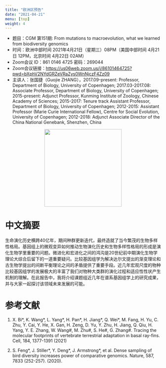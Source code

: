 ```yaml
---
title: "欧洲区预告"
date: "2021-04-21"
menu: [top]
weight: 4
---
```


- 题目：CGM 第151期: From mutations to macroevolution, what we learned from biodiversity genomics
- 时间：欧洲中部时间 2021年4月21日（星期三）08PM（美国中部时间 4月21日 12PM，北京时间 4月22日 02AM）
- Zoom会议 ID：861 0146 4725 密码：269044 
- Zoom会议链接：https://us06web.zoom.us/j/86101464725?pwd=bXphV2NYdGRZeVRaZys0WnNjczF4Zz09
- 主讲人：张国捷（Guojie ZHANG），2017.09-present: Professor, Department of Biology, University of Copenhagen; 2017.03-2017.08: Associate Professor, Department of Biology, University of Copenhagen; 2015-present: Adjunct Professor, Kunming Institute of Zoology, Chinese Academy of Sciences; 2015-2017: Tenure track Assistant Professor, Department of Biology, University of Copenhagen; 2012-2015: Assistant Professor (Marie Curie International Fellow), Centre for Social Evolution, University of Copenhagen; 2012-2018: Adjunct Associate Director of the China National Genebank, Shenzhen, China



<div align="center">
<img src="https://ibb.co/g6YvW16" height=250>
</div>

# 中文摘要

生命演化历史横跨40亿年，期间种群更新迭代，最终造就了当今繁茂的生物多样性格局。基因组上的微观变异如何推动生物演化历史和生物多样性格局的形成是演化生物学里重要的问题。微进化和宏进化之间的鸿沟是20世纪前中期演化生物学理论大综合后留下的一道重要疑问。比较基因组学为解决达尔文提出的渐变理论和古生物学提出的间断平衡理论之间的矛盾提供了重要手段。近几年宏观尺度的物种比较基因组学的发展极大的丰富了我们对物种大类群的演化过程和适应性性状产生机制的理解。在此报告中，我将介绍课题组近几年在谱系基因组学上的研究成果，并与大家一起探讨该领域未来发展的可能。



# 参考文献

1.	X. Bi*, K. Wang*, L. Yang*, H. Pan*, H. Jiang*, Q. Wei*, M. Fang, H. Yu, C. Zhu, Y. Cai, Y. He, X. Gan, H. Zeng, D. Yu, Y. Zhu, H. Jiang, Q. Qiu, H. Yang, Y. E. Zhang, W. Wang#, M. Zhu#, S. He#, G. Zhang#. Tracing the molecular footprints of vertebrate terrestrial adaptation in basal ray-fins. Cell, 184, 1377-1391 (2021)

2.	S. Feng*, J. Stiller*,  Y. Deng*, J. Armstrong*, et al. Dense sampling of bird diversity increases power of comparative genomics. Nature, 587, 7833 (252-257). (2020).
